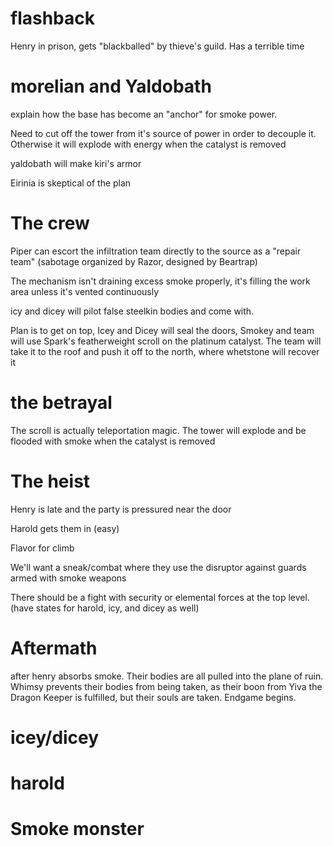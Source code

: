 # flashback

Henry in prison, gets "blackballed" by thieve's guild. Has a terrible time

# morelian and Yaldobath

explain how the base has become an "anchor" for smoke power.

Need to cut off the tower from it's source of power in order to decouple it. Otherwise it will explode with energy when the catalyst is removed

yaldobath will make kiri's armor

Eirinia is skeptical of the plan

# The crew

Piper can escort the infiltration team directly to the source as a "repair team" (sabotage organized by Razor, designed by Beartrap)

The mechanism isn't draining excess smoke properly, it's filling the work area unless it's vented continuously

icy and dicey will pilot false steelkin bodies and come with.

Plan is to get on top, Icey and Dicey will seal the doors, Smokey and team will use Spark's featherweight scroll on the platinum catalyst. The team will take it to the roof and push it off to the north, where whetstone will recover it

# the betrayal
The scroll is actually teleportation magic. The tower will explode and be flooded with smoke when the catalyst is removed

# The heist

Henry is late and the party is pressured near the door

Harold gets them in (easy)

Flavor for climb

We'll want a sneak/combat where they use the disruptor against guards armed with smoke weapons


There should be a fight with security or elemental forces at the top level. (have states for harold, icy, and dicey as well)

# Aftermath

after henry absorbs smoke. Their bodies are all pulled into the plane of ruin. Whimsy prevents their bodies from being taken, as their boon from Yiva the Dragon Keeper is fulfilled, but their souls are taken. Endgame begins.

# icey/dicey

# harold

# Smoke monster

